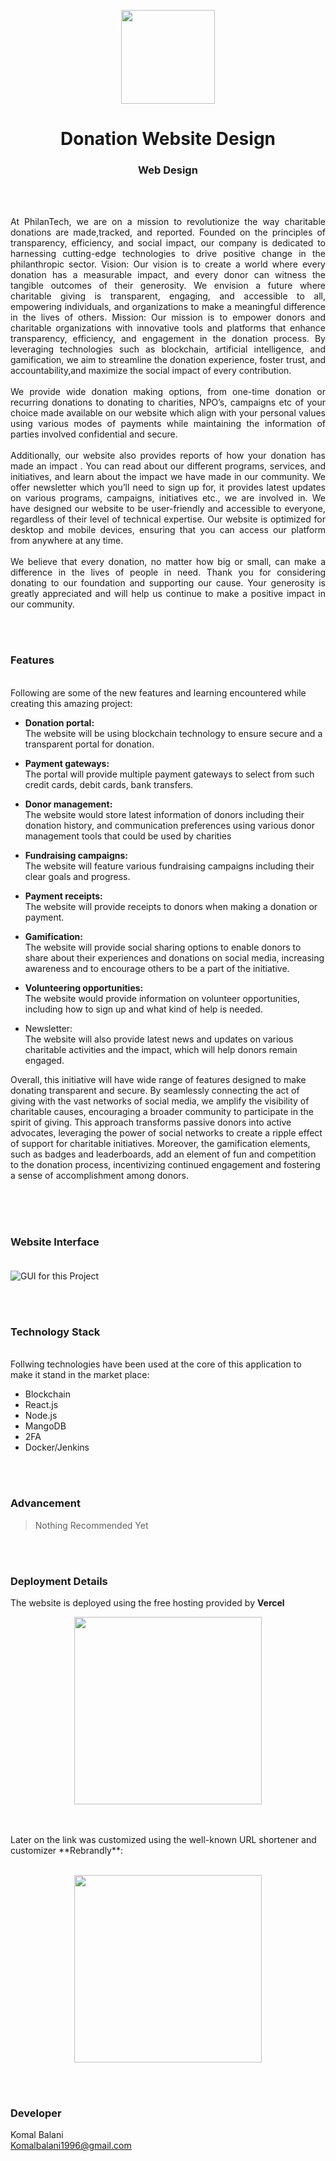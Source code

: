 
<p align="center">
  <img src = "/img/don/salary.png" width="150">
</p>

<h1 align="center">
  Donation Website Design
</h1>

<h3 align="center">
  Web Design
</h3>


<br><br>

<p align="justify">
At PhilanTech, we are on a mission to revolutionize the way charitable donations are made,tracked, and reported. Founded on the principles of transparency, efficiency, and social impact, our company is dedicated to harnessing cutting-edge technologies to drive positive change in the philanthropic sector.
Vision: Our vision is to create a world where every donation has a measurable impact, and every donor can witness the tangible outcomes of their generosity. We envision a future where charitable giving is transparent, engaging, and accessible to all, empowering individuals, and organizations to make a meaningful difference in the lives of others.
Mission: Our mission is to empower donors and charitable organizations with innovative tools and platforms that enhance transparency, efficiency, and engagement in the donation process. By leveraging technologies such as blockchain, artificial intelligence, and
gamification, we aim to streamline the donation experience, foster trust, and accountability,and maximize the social impact of every contribution.
<br><br>
We provide wide donation making options, from one-time donation or recurring donations to donating to charities, NPO’s, campaigns etc of your choice made available on our website which align with your personal values using various modes of payments while maintaining the information of parties involved confidential and secure. 
<br><br>
Additionally, our website also provides reports of how your donation has made an impact . You can read about our different programs, services, and initiatives, and learn about the impact we have made in our community. We offer newsletter which you’ll need to sign up for, it provides latest updates on various programs, campaigns, initiatives etc., we are involved in.
We have designed our website to be user-friendly and accessible to everyone, regardless of their level of technical expertise. Our website is optimized for desktop and mobile devices, ensuring that you can access our platform from anywhere at any time.
<br><br>
We believe that every donation, no matter how big or small, can make a difference in the lives of people in need. Thank you for considering donating to our foundation and supporting our cause. Your generosity is greatly appreciated and will help us continue to make a positive impact in our community.
</p>


<br><br>
<!-- ................................................................................................................................. -->


### Features
<br>
Following are some of the new features and learning encountered while creating this amazing project:

- <b>Donation portal:</b><br> The website will be using blockchain technology to ensure secure and a transparent portal for donation.

- <b>Payment gateways:</b><br> The portal will provide multiple payment gateways to select from such credit cards, debit cards, bank transfers.

- <b>Donor management:</b><br> The website would store latest information of donors including their donation history, and communication preferences using various donor management tools that could be used by charities

- <b>Fundraising campaigns:</b><br> The website will feature various fundraising campaigns including their clear goals and progress.

- <b>Payment receipts:</b><br> The website will provide receipts to donors when making a donation or payment.

- <b>Gamification:</b><br> The website will provide social sharing options to enable donors to share about their experiences and donations on social media, increasing awareness and to encourage others to be a part of the initiative.

- <b>Volunteering opportunities:</b><br> The website would provide information on volunteer opportunities, including how to sign up and what kind of help is needed.

- Newsletter:</b><br> The website will also provide latest news and updates on various charitable activities and the impact, which will help donors remain engaged. 

Overall, this initiative will have wide range of features designed to make donating transparent and secure. By seamlessly
connecting the act of giving with the vast networks of social media, we amplify the visibility of charitable causes, encouraging a broader community to participate in the spirit of giving. This approach transforms passive donors into active advocates, leveraging the power of
social networks to create a ripple effect of support for charitable initiatives. Moreover, the gamification elements, such as badges and leaderboards, add an element of fun and competition to the donation process, incentivizing continued engagement and fostering a
sense of accomplishment among donors.
<br><br>
<!-- ................................................................................................................................. -->

<br><br>
<!-- ................................................................................................................................. -->


### Website Interface <br><br>
![GUI for this Project](/img/demo.png)


<br><br>
<!-- ................................................................................................................................. -->




### Technology Stack
<br>
Follwing technologies have been used at the core of this application to make it stand in the market place:

- Blockchain
- React.js
- Node.js
- MangoDB
- 2FA
- Docker/Jenkins


<br><br>
<!-- ................................................................................................................................. -->


### Advancement

> Nothing Recommended Yet

<br><br>
<!-- ................................................................................................................................. -->


### Deployment Details

The website is deployed using the free hosting provided by **Vercel**
<p align = "center">
  <img src = "https://branditechture.agency/brand-logos/wp-content/uploads/wpdm-cache/Vercel-900x0.png" width = "300">
</p>
<br><br>
Later on the link was customized using the well-known URL shortener and customizer **Rebrandly**:<br><br>
<p align = "center">
  <img src = "https://www.rebrandly.com/images/URL-Shortener.fileextension.svg" width = "300">
</p>


<br><br>
<!-- ................................................................................................................................. -->


### Developer

Komal Balani <br>
Komalbalani1996@gmail.com <br>
<br><br>
<!-- ................................................................................................................................. -->
